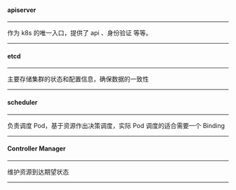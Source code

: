 #### apiserver
***
作为 k8s 的唯一入口，提供了 api 、身份验证 等等。
***

#### etcd
***
主要存储集群的状态和配置信息，确保数据的一致性
***

#### scheduler
***
负责调度 Pod，基于资源作出决策调度，实际 Pod 调度的适合需要一个 Binding
***

#### Controller Manager
***
维护资源到达期望状态
***
